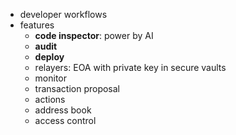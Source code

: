 - developer workflows
- features
  - **code inspector**: power by AI
  - **audit**
  - **deploy**
  - relayers: EOA with private key in secure vaults
  - monitor
  - transaction proposal
  - actions
  - address book
  - access control 
